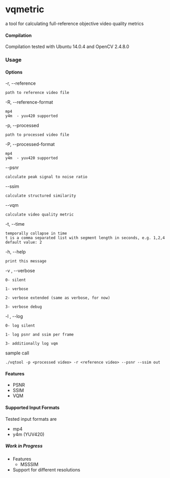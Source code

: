 # vqmetric 

a tool for calculating full-reference objective video quality metrics

#### Compilation

Compilation tested with Ubuntu 14.0.4 and OpenCV 2.4.8.0 

### Usage

#### Options
-r, --reference

	path to reference video file

-R, --reference-format <format>

	mp4
	y4m	 - yuv420 supported

-p, --processed

	path to processed video file

-P, --processed-format <format>

	mp4
	y4m	 - yuv420 supported

--psnr

	calculate peak signal to noise ratio

--ssim

	calculate structured similarity

--vqm 

	calculate video quality metric

-t, --time <t> 
	
	temporally collapse in time
	t is a comma separated list with segment length in seconds, e.g. 1,2,4 
	default value: 2


-h, --help

	print this message

-v <level>, --verbose <level>

	0- silent

	1- verbose

	2- verbose extended (same as verbose, for now) 

	3- verbose debug

-l <level>, --log <level>

	0- log silent

	1- log psnr and ssim per frame

	3- additionally log vqm 

sample call

	./vqtool -p <processed video> -r <reference video> --psnr --ssim out


#### Features

 * PSNR
 * SSIM
 * VQM
 
#### Supported Input Formats

Tested input formats are 
 * mp4
 * y4m (YUV420)
  
##### Work in Progress

 * Features
   * MSSSIM
 * Support for different resolutions
  
 
